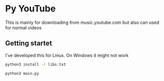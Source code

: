 # Py YouTube

This is mainly for downloading from music.youtube.com but also can used for normal videos

## Getting startet

I've developed this for Linux. On Windows it might not work <br>

```bash
python3 install -r libs.txt
```
```bash
python3 main.py
```
